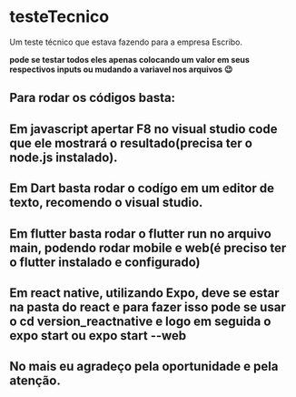 # testeTecnico
Um teste técnico que estava fazendo para a empresa Escribo.

**pode se testar todos eles apenas colocando um valor em seus respectivos inputs ou mudando a variavel nos arquivos 😉**

## Para rodar os códigos basta:
## Em javascript apertar F8 no visual studio code que ele mostrará o resultado(precisa ter o node.js instalado).
## Em Dart basta rodar o codígo em um editor de texto, recomendo o visual studio.
## Em flutter basta rodar o flutter run no arquivo main, podendo rodar mobile e web(é preciso ter o flutter instalado e configurado)
## Em react native, utilizando Expo, deve se estar na pasta do react e para fazer isso pode se usar o cd version_reactnative e logo em seguida o expo start ou expo start --web

## No mais eu agradeço pela oportunidade e pela atenção.
